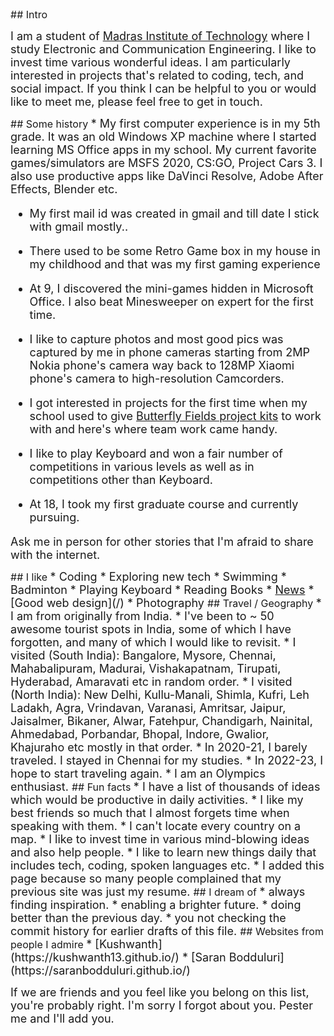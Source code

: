 
<font size="3">
## Intro
</font>

<font size="4">I am a student of <a className="mail-link" href="https://mitindia.edu/en/">Madras Institute of Technology</a> where I study Electronic and Communication Engineering. I like to invest time various wonderful ideas. I am particularly interested in projects that's related to coding, tech, and social impact. If you think I can be helpful to you or would like to meet me, please feel free to get in touch.</font>

<font size="3">
## Some history
</font>

<font size="4">
* My first computer experience is in my 5th grade. It was an old Windows XP machine where I started learning MS Office apps in my school. My current favorite games/simulators are MSFS 2020, CS:GO, Project Cars 3. I also use productive apps like DaVinci Resolve, Adobe After Effects, Blender etc.

- My first mail id was created in gmail and till date I stick with gmail mostly..

* There used to be some Retro Game box in my house in my childhood and that was my first gaming experience

* At 9, I discovered the mini-games hidden in Microsoft Office. I also beat Minesweeper on expert for the first time.

* I like to capture photos and most good pics was captured by me in phone cameras starting from 2MP Nokia phone's camera way back to 128MP Xiaomi phone's camera to high-resolution Camcorders.

* I got interested in projects for the first time when my school used to give <a className="mail-link" href="https://butterflyfields.com/">Butterfly Fields project kits</a> to work with and here's where team work came handy.

* I like to play Keyboard and won a fair number of competitions in various levels as well as in competitions other than Keyboard.

* At 18, I took my first graduate course and currently pursuing.

Ask me in person for other stories that I'm afraid to share with the internet.
</font>

<font size="3">
## I like
</font>

<font size="4">
* Coding
* Exploring new tech
* Swimming
* Badminton
* Playing Keyboard
* Reading Books
* <a className="mail-link" href="https://news.google.co.in/">News</a>
* [Good web design](/)
* Photography
</font>

<font size="3">
## Travel / Geography
</font>

<font size="4">
* I am from originally from India.
* I've been to ~ 50 awesome tourist spots in India, some of which I have forgotten, and many of which I would like to revisit.
* I visited (South India): Bangalore, Mysore, Chennai, Mahabalipuram, Madurai, Vishakapatnam, Tirupati, Hyderabad, Amaravati etc in random order.
* I visited (North India): New Delhi, Kullu-Manali, Shimla, Kufri, Leh Ladakh, Agra, Vrindavan, Varanasi, Amritsar, Jaipur, Jaisalmer, Bikaner, Alwar, Fatehpur, Chandigarh, Nainital, Ahmedabad, Porbandar, Bhopal, Indore, Gwalior, Khajuraho etc mostly in that order.
* In 2020-21, I barely traveled. I stayed in Chennai for my studies.
* In 2022-23, I hope to start traveling again.
* I am an Olympics enthusiast.
</font>

<font size="3">
## Fun facts
</font>

<font size="4">
* I have a list of thousands of ideas which would be productive in daily activities.
* I like my best friends so much that I almost forgets time when speaking with them.
* I can't locate every country on a map.
* I like to invest time in various mind-blowing ideas and also help people.
* I like to learn new things daily that includes tech, coding, spoken languages etc.
* I added this page because so many people complained that my previous site was just my resume.
</font>

<font size="3">
## I dream of
</font>

<font size="4">
* always finding inspiration.
* enabling a brighter future.
* doing better than the previous day.
* you not checking the commit history for earlier drafts of this file.
</font>

<font size="3">
## Websites from people I admire
</font>

<font size="4">
* [Kushwanth](https://kushwanth13.github.io/)
* [Saran Bodduluri](https://saranbodduluri.github.io/)

If we are friends and you feel like you belong on this list, you're probably right. I'm sorry I forgot about you. Pester me and I'll add you.
</font>
